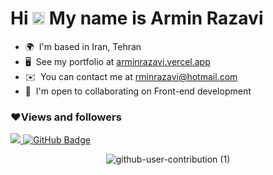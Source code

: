 Hi <img src="https://raw.githubusercontent.com/MartinHeinz/MartinHeinz/master/wave.gif" width="20px">  My name is Armin Razavi 
==============================

* 🌍  I'm based in Iran, Tehran
* 🖥️  See my portfolio at [arminrazavi.vercel.app](http://arminrazavi.vercel.app)
* ✉️  You can contact me at [rminrazavi@hotmail.com](mailto:rminrazavi@hotmail.com) 
* 🤝  I'm open to collaborating on Front-end development

<!-- ### 📊Badges (My GitHub Stats) -->
<!-- <a href="https://github.com/rastegardev" align="left"><img src="https://github-readme-stats.vercel.app/api/top-langs/?username=rminrazavi&langs_count=10&title_color=0891b2&text_color=ffffff&icon_color=0891b2&bg_color=1c1917&hide_border=true&locale=en&custom_title=Top%20%Languages" alt="Top Languages" /></a> -->

### ❤Views and followers

<a href="https://github.com/Meghna-DAS/github-profile-views-counter">
    <img src="https://komarev.com/ghpvc/?username=rminrazavi">
</a>
<a href="https://github.com/rminrazavi?tab=followers"><img src="https://img.shields.io/github/followers/rminrazavi?label=Followers&style=social" alt="GitHub Badge"></a>

<div align=center>
    
 ![github-user-contribution (1)](https://user-images.githubusercontent.com/97861491/171216843-3ace5e2b-1297-4cc9-9314-6173b3bd2d39.svg)
    
</div>

